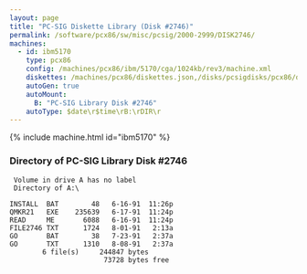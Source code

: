 ```yaml
---
layout: page
title: "PC-SIG Diskette Library (Disk #2746)"
permalink: /software/pcx86/sw/misc/pcsig/2000-2999/DISK2746/
machines:
  - id: ibm5170
    type: pcx86
    config: /machines/pcx86/ibm/5170/cga/1024kb/rev3/machine.xml
    diskettes: /machines/pcx86/diskettes.json,/disks/pcsigdisks/pcx86/diskettes.json
    autoGen: true
    autoMount:
      B: "PC-SIG Library Disk #2746"
    autoType: $date\r$time\rB:\rDIR\r
---
```


{% include machine.html id="ibm5170" %}

### Directory of PC-SIG Library Disk #2746

     Volume in drive A has no label
     Directory of A:\

    INSTALL  BAT        48   6-16-91  11:26p
    QMKR21   EXE    235639   6-17-91  11:24p
    READ     ME       6088   6-16-91  11:24p
    FILE2746 TXT      1724   8-01-91   2:13a
    GO       BAT        38   7-23-91   2:37a
    GO       TXT      1310   8-08-91   2:37a
            6 file(s)     244847 bytes
                           73728 bytes free
